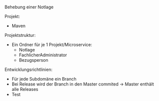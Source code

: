 Behebung einer Notlage

Projekt:
- Maven

Projektstruktur:
- Ein Ordner für je 1 Projekt/Microservice:
	- Notlage
	- FachlicherAdministrator
	- Bezugsperson

Entwicklungsrichtlinien:
- Für jede Subdomäne ein Branch
- Bei Release wird der Branch in den Master commited -> Master enthält alle Releases
- Test


